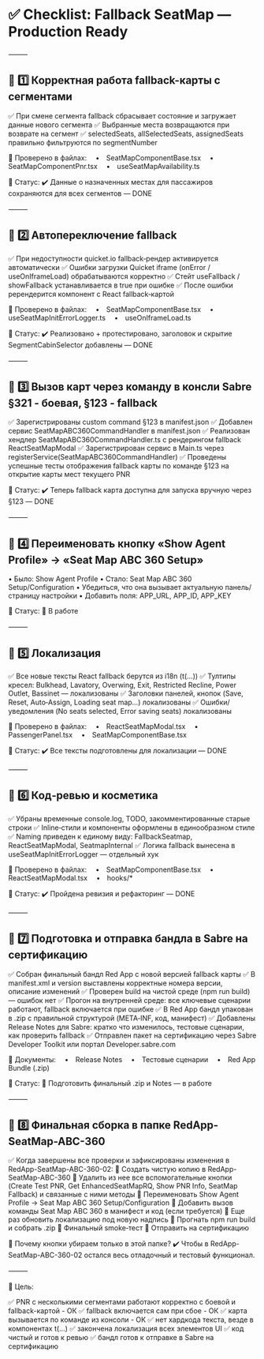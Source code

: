 # ✅ Checklist: Fallback SeatMap — Production Ready

⸻

## 🔷 1️⃣ Корректная работа fallback-карты с сегментами

✅ При смене сегмента fallback сбрасывает состояние и загружает данные нового сегмента
✅ Выбранные места возвращаются при возврате на сегмент
✅ selectedSeats, allSelectedSeats, assignedSeats правильно фильтруются по segmentNumber

📍 Проверено в файлах:
 • SeatMapComponentBase.tsx
 • SeatMapComponentPnr.tsx
 • useSeatMapAvailability.ts

📍 Статус:
✔️ Данные о назначенных местах для пассажиров сохраняются для всех сегментов — DONE

⸻

## 🔷 2️⃣ Автопереключение fallback

✅ При недоступности quicket.io fallback‑рендер активируется автоматически
✅ Ошибки загрузки Quicket iframe (onError / useOnIframeLoad) обрабатываются корректно
✅ Стейт useFallback / showFallback устанавливается в true при ошибке
✅ После ошибки ререндерится компонент с React fallback‑картой

📍 Проверено в файлах:
 • SeatMapComponentBase.tsx
 • useSeatMapInitErrorLogger.ts
 • useOnIframeLoad.ts

📍 Статус:
✔️ Реализовано + протестировано, заголовок и скрытие SegmentCabinSelector добавлены — DONE

⸻

## 🔷 3️⃣ Вызов карт через команду в консли Sabre §321 - боевая,  §123 - fallback

✅ Зарегистрированы custom command §123 в manifest.json
✅ Добавлен сервис SeatMapABC360CommandHandler в manifest.json
✅ Реализован хендлер SeatMapABC360CommandHandler.ts с рендерингом fallback ReactSeatMapModal
✅ Зарегистрирован сервис в Main.ts через registerService(SeatMapABC360CommandHandler)
✅ Проведены успешные тесты отображения fallback карты по команде §123 на открытие карты мест текущего PNR

📍 Статус:
✔️ Теперь fallback карта доступна для запуска вручную через §123 — DONE

⸻

## 🔷 4️⃣ Переименовать кнопку «Show Agent Profile» → «Seat Map ABC 360 Setup»

• Было: Show Agent Profile
• Стало: Seat Map ABC 360 Setup/Configuration
• Убедиться, что она вызывает актуальную панель/страницу настройки
• Добавить поля: APP_URL, APP_ID, APP_KEY

📍 Статус:
🔷 В работе

⸻

## 🔷 5️⃣ Локализация

✅ Все новые тексты React fallback берутся из i18n (t(…))
✅ Тултипы кресел: Bulkhead, Lavatory, Overwing, Exit, Restricted Recline, Power Outlet, Bassinet — локализованы
✅ Заголовки панелей, кнопок (Save, Reset, Auto‑Assign, Loading seat map…) локализованы
✅ Ошибки/уведомления (No seats selected, Error saving seats) локализованы

📍 Проверено в файлах:
 • ReactSeatMapModal.tsx
 • PassengerPanel.tsx
 • SeatMapComponentBase.tsx

📍 Статус:
✔️ Все тексты подготовлены для локализации — DONE

⸻

## 🔷 6️⃣ Код‑ревью и косметика

✅ Убраны временные console.log, TODO, закомментированные старые строки
✅ Inline‑стили и компоненты оформлены в единообразном стиле
✅ Naming приведен к единому виду: FallbackSeatmap, ReactSeatMapModal, SeatmapInternal
✅ Логика fallback вынесена в useSeatMapInitErrorLogger — отдельный хук

📍 Проверено в файлах:
 • SeatMapComponentBase.tsx
 • ReactSeatMapModal.tsx
 • hooks/*

📍 Статус:
✔️ Пройдена ревизия и рефакторинг — DONE

⸻

## 🔷 7️⃣ Подготовка и отправка бандла в Sabre на сертификацию

✅ Собран финальный бандл Red App с новой версией fallback карты
✅ В manifest.xml и version выставлены корректные номера версии, описание изменений
✅ Проверен build на чистой среде (npm run build) — ошибок нет
✅ Прогон на внутренней среде: все ключевые сценарии работают, fallback включается при ошибке
✅ В Red App бандл упакован в .zip с правильной структурой (META‑INF, код, манифест)
✅ Добавлены Release Notes для Sabre: кратко что изменилось, тестовые сценарии, как проверить fallback
✅ Отправлен пакет на сертификацию через Sabre Developer Toolkit или портал Developer.sabre.com

📍 Документы:
 • Release Notes
 • Тестовые сценарии
 • Red App Bundle (.zip)

📍 Статус:
🔷 Подготовить финальный .zip и Notes — в работе

⸻

## 🔷 8️⃣ Финальная сборка в папке RedApp-SeatMap-ABC-360

✅ Когда завершены все проверки и зафиксированы изменения в RedApp-SeatMap-ABC-360-02:
🔷 Создать чистую копию в RedApp-SeatMap-ABC-360
🔷 Удалить из нее все вспомогательные кнопки (Create Test PNR, Get EnhancedSeatMapRQ, Show PNR Info, SeatMap Fallback) и связанные с ними методы
🔷 Переименовать Show Agent Profile → Seat Map ABC 360 Setup/Configuration
🔷 Добавить вызов команды Seat Map ABC 360 в манифест и код (если требуется)
🔷 Еще раз обновить локализацию под новую надпись
🔷 Прогнать npm run build и собрать .zip
🔷 Финальный smoke‑тест
🔷 Отправить на сертификацию

📍 Почему кнопки убираем только в этой папке?
✔️ Чтобы в RedApp-SeatMap-ABC-360-02 остался весь отладочный и тестовый функционал.

⸻

🎯 Цель:

✅ PNR c несколькими сегментами работают корректно с боевой и fallback-картой - ОК
✅ fallback включается сам при сбое - ОК
✅ карта вызывается по команде из консоли - ОК
✅ нет хардкода текста, везде в компонентах t(…)
✅ закончена локализация всех элементов UI
✅ код чистый и готов к ревью
✅ бандл готов к отправке в Sabre на сертификацию

